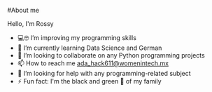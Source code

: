 #About me

Hello, I'm Rossy
- 💻🤓 I’m improving my programming skills
- 🌱 I’m currently learning Data Science and German
- 👯 I’m looking to collaborate on any Python programming projects
- 📫 How to reach me ada_hack611@womenintech.mx
- 🤔 I’m looking for help with any programming-related subject
- ⚡ Fun fact: I'm the black and green 🐑 of my family

